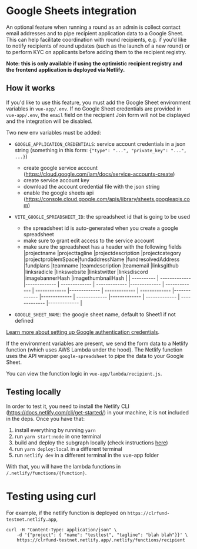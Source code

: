 # Google Sheets integration

An optional feature when running a round as an admin is collect contact email addresses and to pipe recipient application data to a Google Sheet. This can help facilitate coordination with round recipients, e.g. if you'd like to notify recipients of round updates (such as the launch of a new round) or to perform KYC on applicants before adding them to the recipient registry.

**Note: this is only available if using the optimistic recipient registry and the frontend application is deployed via Netlify.**

## How it works

If you'd like to use this feature, you must add the Google Sheet environment variables in `vue-app/.env`. If no Google Sheet credentials are provided in `vue-app/.env`, the `email` field on the recipient Join form will not be displayed and the integration will be disabled.

Two new env variables must be added:

- `GOOGLE_APPLICATION_CREDENTIALS`: service account credentials in a json string (something in this form: `{"type": "...", "private_key": "...", ...}`)
  - create google service account (https://cloud.google.com/iam/docs/service-accounts-create)
  - create service account key
  - download the account credential file with the json string
  - enable the google sheets api (https://console.cloud.google.com/apis/library/sheets.googleapis.com)
- `VITE_GOOGLE_SPREADSHEET_ID`: the spreadsheet id that is going to be used
  - the spreadsheet id is auto-generated when you create a google spreadsheet
  - make sure to grant edit access to the service account
  - make sure the spreadsheet has a header with the following fields
      |projectname |projecttagline |projectdescription |projectcategory |projectproblemSpace|fundaddressName |fundresolvedAddress |fundplans |teamname |teamdescription |teamemail |linksgithub |linksradicle |linkswebsite |linkstwitter |linksdiscord |imagebannerHash |imagethumbnailHash |
      | ---------- | ------------- |------------- | ------------- | ------------- |------------- | ------------- | ------------- |------------- | ------------- | ------------- |------------- |------------- | ------------- |------------- | ------------- | ------------- |------------- |

- `GOOGLE_SHEET_NAME`: the google sheet name, default to Sheet1 if not defined


[Learn more about setting up Google authentication credentials](https://cloud.google.com/docs/authentication/getting-started).

If the environment variables are present, we send the form data to a Netlify function (which uses AWS Lambda under the hood). The Netlify function uses the API wrapper `google-spreadsheet` to pipe the data to your Google Sheet.

You can view the function logic in `vue-app/lambda/recipient.js`.

## Testing locally

In order to test it, you need to install the Netlify CLI (https://docs.netlify.com/cli/get-started/) in your machine, it is not included in the deps. Once you have that:

1. install everything by running `yarn`
2. run `yarn start:node` in one terminal
3. build and deploy the subgraph locally (check instructions [here](./subgraph.md))
4. run `yarn deploy:local` in a different terminal
5. run `netlify dev` in a different terminal in the vue-app folder

With that, you will have the lambda functions in `/.netlify/functions/{function}`.


# Testing using curl
For example, if the netlify function is deployed on `https://clrfund-testnet.netlify.app`,

```
curl -H "Content-Type: application/json" \
    -d '{"project": { "name": "testtest", "tagline": "blah blah"}}' \
    https://clrfund-testnet.netlify.app/.netlify/functions/recipient
```
